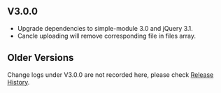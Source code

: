 
## V3.0.0

* Upgrade dependencies to simple-module 3.0 and jQuery 3.1.
* Cancle uploading will remove corresponding file in files array.

## Older Versions

Change logs under V3.0.0 are not recorded here, please check [Release History](https://github.com/mycolorway/simple-module/releases).
